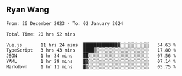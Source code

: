 ## Ryan Wang

<!--START_SECTION:waka-->

```txt
From: 26 December 2023 - To: 02 January 2024

Total Time: 20 hrs 52 mins

Vue.js       11 hrs 24 mins  █████████████▓░░░░░░░░░░░   54.63 %
TypeScript   3 hrs 43 mins   ████▒░░░░░░░░░░░░░░░░░░░░   17.80 %
JSON         1 hr 34 mins    ██░░░░░░░░░░░░░░░░░░░░░░░   07.56 %
YAML         1 hr 29 mins    █▓░░░░░░░░░░░░░░░░░░░░░░░   07.14 %
Markdown     1 hr 11 mins    █▒░░░░░░░░░░░░░░░░░░░░░░░   05.75 %
```

<!--END_SECTION:waka-->
